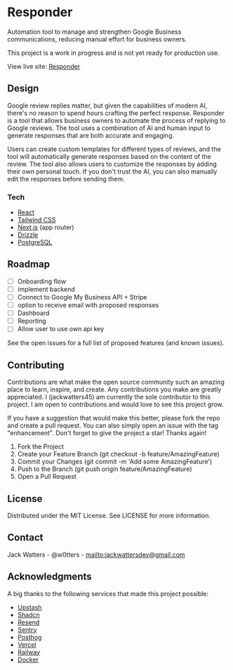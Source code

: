 # Responder

Automation tool to manage and strengthen Google Business communications, reducing manual effort for business owners.

This project is a work in progress and is not yet ready for production use.

View live site: [Responder](https://responder.yatusabes.co)

## Design

Google review replies matter, but given the capabilities of modern AI, there's no reason to spend hours crafting the perfect response. Responder is a tool that allows business owners to automate the process of replying to Google reviews. The tool uses a combination of AI and human input to generate responses that are both accurate and engaging.

Users can create custom templates for different types of reviews, and the tool will automatically generate responses based on the content of the review. The tool also allows users to customize the responses by adding their own personal touch. If you don't trust the AI, you can also manually edit the responses before sending them.

### Tech

- [React](https://reactjs.org/)
- [Tailwind CSS](https://tailwindcss.com/)
- [Next.js](https://nextjs.org/) (app router)
- [Drizzle](https://www.prisma.io/)
- [PostgreSQL](https://www.postgresql.org/)

## Roadmap

- [ ] Onboarding flow
- [ ] implement backend
- [ ] Connect to Google My Business API + Stripe
- [ ] option to receive email with proposed responses
- [ ] Dashboard
- [ ] Reporting
- [ ] Allow user to use own api key

See the open issues for a full list of proposed features (and known issues).

## Contributing

Contributions are what make the open source community such an amazing place to learn, inspire, and create. Any contributions you make are greatly appreciated. I (jackwatters45) am currently the sole contributor to this project. I am open to contributions and would love to see this project grow.

If you have a suggestion that would make this better, please fork the repo and create a pull request. You can also simply open an issue with the tag "enhancement". Don't forget to give the project a star! Thanks again!

1. Fork the Project
2. Create your Feature Branch (git checkout -b feature/AmazingFeature)
3. Commit your Changes (git commit -m 'Add some AmazingFeature')
4. Push to the Branch (git push origin feature/AmazingFeature)
5. Open a Pull Request

## License

Distributed under the MIT License. See LICENSE for more information.

## Contact

Jack Watters - @w0tters - <mailto:jackwattersdev@gmail.com>

## Acknowledgments

A big thanks to the following services that made this project possible:

- [Upstash](https://upstash.com/)
- [Shadcn](https://ui.shadcn.com/)
- [Resend](https://resend.com/)
- [Sentry](https://sentry.io/)
- [Posthog](https://posthog.com/)
- [Vercel](https://vercel.com/)
- [Railway](https://railway.app/)
- [Docker](https://www.docker.com/)
